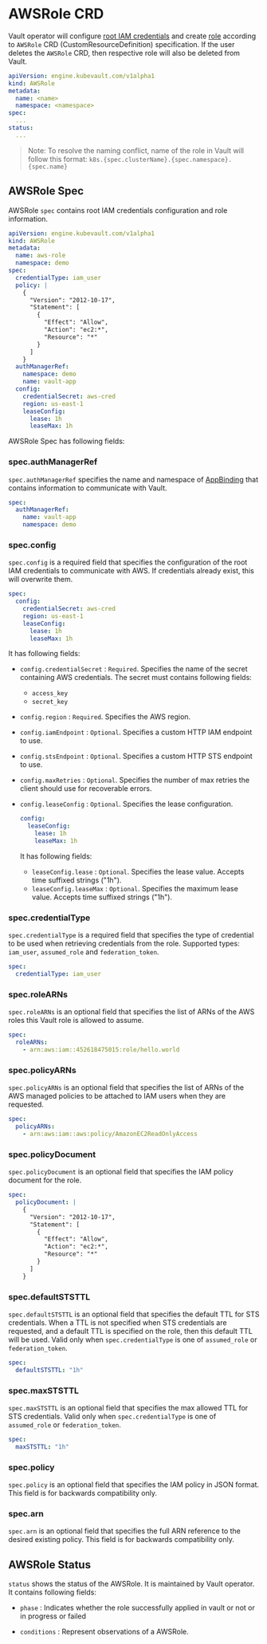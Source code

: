 # AWSRole CRD

Vault operator will configure [root IAM credentials](https://www.vaultproject.io/api/secret/aws/index.html#configure-root-iam-credentials) and create [role](https://www.vaultproject.io/api/secret/aws/index.html#create-update-role) according to `AWSRole` CRD (CustomResourceDefinition) specification. If the user deletes the `AWSRole` CRD, then respective role will also be deleted from Vault.

```yaml
apiVersion: engine.kubevault.com/v1alpha1
kind: AWSRole
metadata:
  name: <name>
  namespace: <namespace>
spec:
  ...
status:
  ...
```

> Note: To resolve the naming conflict, name of the role in Vault will follow this format: `k8s.{spec.clusterName}.{spec.namespace}.{spec.name}`

## AWSRole Spec

AWSRole `spec` contains root IAM credentials configuration and role information. 

```yaml
apiVersion: engine.kubevault.com/v1alpha1
kind: AWSRole
metadata:
  name: aws-role
  namespace: demo
spec:
  credentialType: iam_user
  policy: |
    {
      "Version": "2012-10-17",
      "Statement": [
        {
          "Effect": "Allow",
          "Action": "ec2:*",
          "Resource": "*"
        }
      ]
    }
  authManagerRef:
    namespace: demo
    name: vault-app
  config:
    credentialSecret: aws-cred
    region: us-east-1
    leaseConfig:
      lease: 1h
      leaseMax: 1h
```

AWSRole Spec has following fields:

### spec.authManagerRef

`spec.authManagerRef` specifies the name and namespace of [AppBinding](/docs/concepts/appbinding-crds/appbinding.md) that contains information to communicate with Vault.

```yaml
spec:
  authManagerRef:
    name: vault-app
    namespace: demo
```

### spec.config

`spec.config` is a required field that specifies the configuration of the root IAM credentials to communicate with AWS. If credentials already exist, this will overwrite them.

```yaml
spec:
  config:
    credentialSecret: aws-cred
    region: us-east-1
    leaseConfig:
      lease: 1h
      leaseMax: 1h
```

It has following fields:

- `config.credentialSecret` : `Required`. Specifies the name of the secret containing AWS credentials. The secret must contains following fields:
    - `access_key`
    - `secret_key`

- `config.region` : `Required`. Specifies the AWS region.

- `config.iamEndpoint` : `Optional`. Specifies a custom HTTP IAM endpoint to use.

- `config.stsEndpoint` : `Optional`. Specifies a custom HTTP STS endpoint to use.

- `config.maxRetries` : `Optional`. Specifies the number of max retries the client should use for recoverable errors.

- `config.leaseConfig` : `Optional`. Specifies the lease configuration. 
    
    ```yaml
    config:
      leaseConfig:
        lease: 1h
        leaseMax: 1h
    ```
    
    It has following fields:
    - `leaseConfig.lease` : `Optional`. Specifies the lease value. Accepts time suffixed strings ("1h").
    - `leaseConfig.leaseMax` : `Optional`. Specifies the maximum lease value. Accepts time suffixed strings ("1h").

### spec.credentialType

`spec.credentialType` is a required field that specifies the type of credential to be used when retrieving credentials from the role. Supported types: `iam_user`, `assumed_role` and `federation_token`.

```yaml
spec:
  credentialType: iam_user
```

### spec.roleARNs

`spec.roleARNs` is an optional field that specifies the list of ARNs of the AWS roles this Vault role is allowed to assume.

```yaml
spec:
  roleARNs:
    - arn:aws:iam::452618475015:role/hello.world
```

### spec.policyARNs

`spec.policyARNs` is an optional field that specifies the list of ARNs of the AWS managed policies to be attached to IAM users when they are requested.

```yaml
spec:
  policyARNs:
    - arn:aws:iam::aws:policy/AmazonEC2ReadOnlyAccess
```

### spec.policyDocument

`spec.policyDocument` is an optional field that specifies the IAM policy document for the role.

```yaml
spec:
  policyDocument: |
    {
      "Version": "2012-10-17",
      "Statement": [
        {
          "Effect": "Allow",
          "Action": "ec2:*",
          "Resource": "*"
        }
      ]
    }
```

### spec.defaultSTSTTL

`spec.defaultSTSTTL` is an optional field that specifies the default TTL for STS credentials. When a TTL is not specified when STS credentials are requested, and a default TTL is specified on the role, then this default TTL will be used. Valid only when `spec.credentialType` is one of `assumed_role` or `federation_token`.

```yaml
spec:
  defaultSTSTTL: "1h"
```

### spec.maxSTSTTL

`spec.maxSTSTTL` is an optional field that specifies the max allowed TTL for STS credentials. Valid only when `spec.credentialType` is one of `assumed_role` or `federation_token`.

```yaml
spec:
  maxSTSTTL: "1h"
```

### spec.policy

`spec.policy` is an optional field that specifies the IAM policy in JSON format. This field is for backwards compatibility only.

### spec.arn

`spec.arn` is an optional field that specifies the full ARN reference to the desired existing policy. This field is for backwards compatibility only.

## AWSRole Status

`status` shows the status of the AWSRole. It is maintained by Vault operator. It contains following fields:

- `phase` : Indicates whether the role successfully applied in vault or not or in progress or failed

- `conditions` : Represent observations of a AWSRole.
